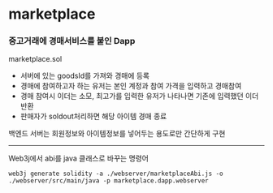 # marketplace

### 중고거래에 경매서비스를 붙인 Dapp

marketplace.sol

- 서버에 있는 goodsId를 가져와 경매에 등록
- 경매에 참여하고자 하는 유저는 본인 계정과 참여 가격을 입력하고 경매참여
- 경매 참여시 이더는 소모, 최고가를 입력한 유저가 나타나면 기존에 입력했던 이더 반환
- 판매자가 soldout처리하면 해당 아이템 경매 종료

백엔드 서버는 회원정보와 아이템정보를 넣어두는 용도로만 간단하게 구현

---


Web3j에서 abi를 java 클래스로 바꾸는 명령어
```
web3j generate solidity -a ./webserver/marketplaceAbi.js -o ./webserver/src/main/java -p marketplace.dapp.webserver
```
